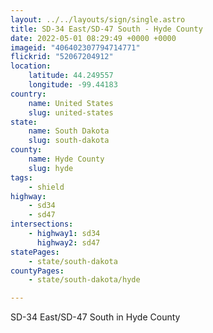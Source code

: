 ```yaml
---
layout: ../../layouts/sign/single.astro
title: SD-34 East/SD-47 South - Hyde County
date: 2022-05-01 08:29:49 +0000 +0000
imageid: "406402307794714771"
flickrid: "52067204912"
location:
    latitude: 44.249557
    longitude: -99.44183
country:
    name: United States
    slug: united-states
state:
    name: South Dakota
    slug: south-dakota
county:
    name: Hyde County
    slug: hyde
tags:
    - shield
highway:
    - sd34
    - sd47
intersections:
    - highway1: sd34
      highway2: sd47
statePages:
    - state/south-dakota
countyPages:
    - state/south-dakota/hyde

---
```

SD-34 East/SD-47 South in Hyde County